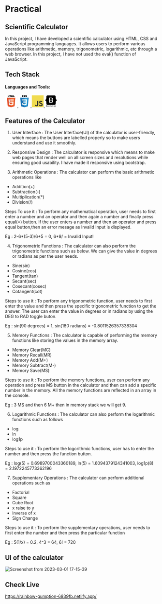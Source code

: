 # Practical
## Scientific Calculator
In this project, I have developed a scientific calculator using HTML, CSS and JavaScript programming languages.
It allows users to perform various operations like arithmetic, memory, trigonometric, logarithmic, etc through a web browser.
In this project, I have not used the eval() function of JavaScript.

## Tech Stack
<h4 align="left">Languages and Tools:</h4>
<p align="left">
    <a href="https://www.w3.org/html/" target="_blank" rel="noreferrer">
    <img src="https://raw.githubusercontent.com/devicons/devicon/master/icons/html5/html5-original-wordmark.svg" alt="html5" width="40" height="40"/> </a>
  <a href="https://www.w3schools.com/css/" target="_blank" rel="noreferrer">
    <img src="https://raw.githubusercontent.com/devicons/devicon/master/icons/css3/css3-original-wordmark.svg" alt="css3" width="40" height="40"/> </a>
  <a href="https://developer.mozilla.org/en-US/docs/Web/JavaScript" target="_blank" rel="noreferrer">
    <img src="https://raw.githubusercontent.com/devicons/devicon/master/icons/javascript/javascript-original.svg" alt="javascript" width="40" height="40"/> </a>
  <a href="https://getbootstrap.com" target="_blank" rel="noreferrer">
  <img src="https://raw.githubusercontent.com/devicons/devicon/master/icons/bootstrap/bootstrap-plain-wordmark.svg" alt="bootstrap" width="40" height="40"/> </a>
</p>

## Features of the Calculator
1. User Interface : The User Interface(UI) of the calculator is user-friendly, which means the buttons are labelled properly so to make users understand and use it smoothly.

2. Responsive Design : The calculator is responsive which means to make web pages that render well on all screen sizes and resolutions while ensuring good usability.
I have made it responsive using bootstrap.

3. Arithmetic Operations : The calculator can perform the basic arithmetic operations like
<ul><li>Addition(+)</li>
<li>Subtraction(-)</li>
<li>Multiplication(*)</li>
<li>Division(/)</li></ul>
<p>Steps To use it : To perform any mathematical operation, user needs to first enter a number and an operator and then again a number and finally press  equal(=) button. If the user enters a number and then an operator and press equal button,then an error mesage as Invalid Input is displayed.</p>
<p>Eg : 2-6*(5-3)/6+5 = 0, 6*9/ = Invalid Input!</p>


4. Trigonometric Functions : The calculator can also perform the trigonometric functions such as below. We can give the value in degrees or radians as per the user needs.
<ul><li>Sine(sin)</li>
<li>Cosine(cos)</li>
<li>Tangent(tan)</li>
<li>Secant(sec)</li>
<li>Cosecant(cosec)</li>
<li>Cotangent(cot)</li></ul>
<p>Steps to use it : To perform any trigonometric function, user needs to first enter the value and then press the specific trigonometric function to get the answer. The user can enter the value in degrees or in radians by using the DEG to RAD toggle buton.</p>
<p>Eg : sin(90 degrees) = 1, sin(180 radians) = -0.8011526357338304</p>

5. Memory Functions : The calculator is capable of performing the memory functions like storing the values in the memory array.
<ul><li>Memory Clear(MC)</li>
<li>Memory Recall(MR)</li>
<li>Memory Add(M+)</li>
<li>Memory Subtract(M-)</li>
<li>Memory Save(MS)</li></ul>
<p>Steps to use it : To perform the memory functions, user can perform any operation and press MS button in the calculator and then can add a specific number in the memory. All the memory functions are reflected in an array in the console.</p>
<p>Eg : 3 MS and then 6 M+ then in memory stack we will get 9.</p>

6. Logarithmic Functions : The calculator can also perform the logarithmic functions such as follows
<ul><li>log</li>
<li>ln</li>
<li>log1p</li></ul>
<p>Steps to use it : To perform the logorithmic functions, user has to enter the number and then press the function button.</p>
<p>Eg : log(5) = 0.6989700043360189, ln(5) = 1.6094379124341003, log1p(8) = 2.1972245773362196</p>

7. Supplementary Operations : The calculator can perform additional operations such as 
<ul><li>Factorial</li>
<li>Square</li>
<li>Cube Root</li>
<li>x raise to y</li>
<li>Inverse of x</li>
<li>Sign Change</li></ul>
<p>Steps to use it : To perform the supplementary operations, user needs to first enter the number and then press the particular function</p>
<p>Eg : 5(1/x) = 0.2, 4^3 = 64, 6! = 720</p>

## UI of the calculator
![Screenshot from 2023-03-01 17-15-39](https://user-images.githubusercontent.com/122269010/222130570-dbe2a39e-7fa0-4d9a-97f1-ca65638ae73b.png)


## Check Live
https://rainbow-gumption-6839fb.netlify.app/
